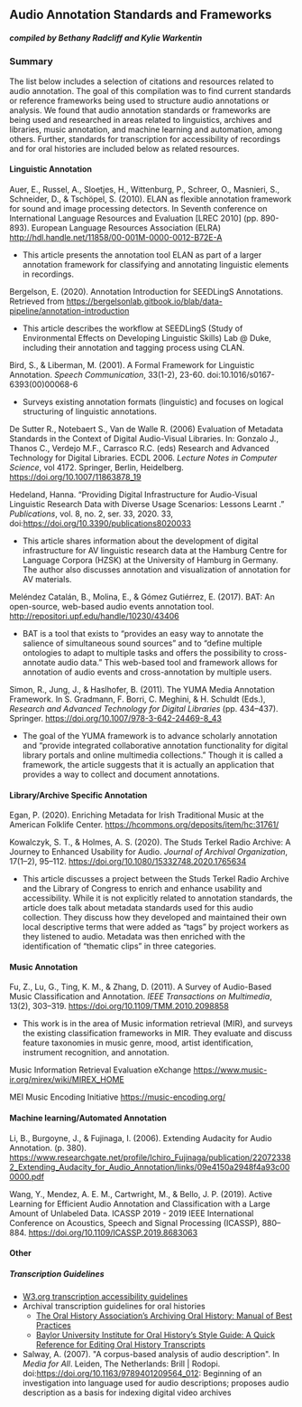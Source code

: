 ## Audio Annotation Standards and Frameworks

##### compiled by Bethany Radcliff and Kylie Warkentin

### Summary

The list below includes a selection of citations and resources related to audio annotation. The goal of this compilation was to find current standards or reference frameworks being used to structure audio annotations or analysis. We found that audio annotation standards or frameworks are being used and researched in areas related to linguistics, archives and libraries, music annotation, and machine learning and automation, among others. Further, standards for transcription for accessibility of recordings and for oral histories are included below as related resources. 

#### Linguistic Annotation

Auer, E., Russel, A., Sloetjes, H., Wittenburg, P., Schreer, O., Masnieri, S., Schneider, D., & Tschöpel, S. (2010). 
ELAN as flexible annotation framework for sound and image processing detectors. 
In Seventh conference on International Language Resources and Evaluation [LREC 2010] (pp. 890-893). 
European Language Resources Association (ELRA) http://hdl.handle.net/11858/00-001M-0000-0012-B72E-A 

- This article presents the annotation tool ELAN as part of a larger annotation framework for classifying and annotating linguistic elements in recordings.


Bergelson, E. (2020). Annotation Introduction for SEEDLingS Annotations. 
Retrieved from https://bergelsonlab.gitbook.io/blab/data-pipeline/annotation-introduction 

- This article describes the workflow at SEEDLingS (Study of Environmental Effects on Developing Linguistic Skills) Lab @ Duke, including their annotation and tagging process using CLAN.


Bird, S., & Liberman, M. (2001). A Formal Framework for Linguistic Annotation. 
*Speech Communication*, 33(1-2), 23-60. doi:10.1016/s0167-6393(00)00068-6

- Surveys existing annotation formats (linguistic) and focuses on logical structuring of linguistic annotations.

De Sutter R., Notebaert S., Van de Walle R. (2006) Evaluation of Metadata Standards in the Context of Digital Audio-Visual Libraries. In: Gonzalo J., Thanos C., Verdejo M.F., Carrasco R.C. (eds) Research and Advanced Technology for Digital Libraries. ECDL 2006. *Lecture Notes in Computer Science*, vol 4172. Springer, Berlin, Heidelberg. https://doi.org/10.1007/11863878_19

Hedeland, Hanna. “Providing Digital Infrastructure for Audio-Visual Linguistic Research Data with Diverse Usage Scenarios: Lessons Learnt .” *Publications*, vol. 8, no. 2, ser. 33, 2020. 33, doi:https://doi.org/10.3390/publications8020033

- This article shares information about the development of digital infrastructure for AV linguistic research data at the Hamburg Centre for Language Corpora (HZSK) at the University of Hamburg in Germany. The author also discusses annotation and visualization of annotation for AV materials.

Meléndez Catalán, B., Molina, E., & Gómez Gutiérrez, E. (2017). BAT: An open-source, web-based audio events annotation tool. http://repositori.upf.edu/handle/10230/43406

- BAT is a tool that exists to “provides an easy way to annotate the salience of simultaneous sound sources” and to “define multiple ontologies to adapt to multiple tasks and offers the possibility to cross-annotate audio data.” This web-based tool and framework allows for annotation of audio events and cross-annotation by multiple users. 

Simon, R., Jung, J., & Haslhofer, B. (2011). The YUMA Media Annotation Framework. In S. Gradmann, F. Borri, C. Meghini, & H. Schuldt (Eds.), *Research and Advanced Technology for Digital Libraries* (pp. 434–437). Springer. https://doi.org/10.1007/978-3-642-24469-8_43 

- The goal of the YUMA framework is to advance scholarly annotation and “provide integrated collaborative annotation functionality for digital library portals and online multimedia collections.” Though it is called a framework, the article suggests that it is actually an application that provides a way to collect and document annotations. 

#### Library/Archive Specific Annotation

Egan, P. (2020). Enriching Metadata for Irish Traditional Music at the American Folklife Center. https://hcommons.org/deposits/item/hc:31761/ 

Kowalczyk, S. T., & Holmes, A. S. (2020). The Studs Terkel Radio Archive: A Journey to Enhanced Usability for Audio. *Journal of Archival Organization*, 17(1–2), 95–112. https://doi.org/10.1080/15332748.2020.1765634 

- This article discusses a project between the Studs Terkel Radio Archive and the Library of Congress to enrich and enhance usability and accessibility. While it is not explicitly related to annotation standards, the article does talk about metadata standards used for this audio collection. They discuss how they developed and maintained their own local descriptive terms that were added as “tags” by project workers as they listened to audio. Metadata was then enriched with the identification of “thematic clips” in three categories. 

#### Music Annotation 

Fu, Z., Lu, G., Ting, K. M., & Zhang, D. (2011). A Survey of Audio-Based Music Classification and Annotation. *IEEE Transactions on Multimedia*, 13(2), 303–319. https://doi.org/10.1109/TMM.2010.2098858 

- This work is in the area of Music information retrieval (MIR), and surveys the existing classification frameworks in MIR. They evaluate and discuss feature taxonomies in music genre, mood, artist identification, instrument recognition, and annotation. 

Music Information Retrieval Evaluation eXchange https://www.music-ir.org/mirex/wiki/MIREX_HOME 

MEI Music Encoding Initiative
https://music-encoding.org/ 

#### Machine learning/Automated Annotation

Li, B., Burgoyne, J., & Fujinaga, I. (2006). Extending Audacity for Audio Annotation. (p. 380). https://www.researchgate.net/profile/Ichiro_Fujinaga/publication/220723382_Extending_Audacity_for_Audio_Annotation/links/09e4150a2948f4a93c000000.pdf 

Wang, Y., Mendez, A. E. M., Cartwright, M., & Bello, J. P. (2019). Active Learning for Efficient Audio Annotation and Classification with a Large Amount of Unlabeled Data. ICASSP 2019 - 2019 IEEE International Conference on Acoustics, Speech and Signal Processing (ICASSP), 880–884. https://doi.org/10.1109/ICASSP.2019.8683063

#### Other

##### Transcription Guidelines

- [W3.org transcription accessibility guidelines](https://www.w3.org/WAI/media/av/transcripts/)
- Archival transcription guidelines for oral histories
  - [The Oral History Association’s Archiving Oral History: Manual of Best Practices](https://www.oralhistory.org/archives-principles-and-best-practices-complete-manual/)
  - [Baylor University Institute for Oral History’s Style Guide: A Quick Reference for Editing Oral History Transcripts](https://www.baylor.edu/old/2021-02/_oralhistory/doc.php/14142.pdf)
- Salway, A. (2007). "A corpus-based analysis of audio description". In *Media for All*. Leiden, The Netherlands: Brill | Rodopi. doi:https://doi.org/10.1163/9789401209564_012: Beginning of an investigation into language used for audio descriptions; proposes audio description as a basis for indexing digital video archives




